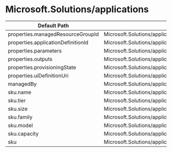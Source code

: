 # Microsoft.Solutions/applications

| Default Path | Alias |
|---|---|
| properties.managedResourceGroupId | Microsoft.Solutions/applications/managedResourceGroupId |
| properties.applicationDefinitionId | Microsoft.Solutions/applications/applicationDefinitionId |
| properties.parameters | Microsoft.Solutions/applications/parameters |
| properties.outputs | Microsoft.Solutions/applications/outputs |
| properties.provisioningState | Microsoft.Solutions/applications/provisioningState |
| properties.uiDefinitionUri | Microsoft.Solutions/applications/uiDefinitionUri |
| managedBy | Microsoft.Solutions/applications/managedBy |
| sku.name | Microsoft.Solutions/applications/sku.name |
| sku.tier | Microsoft.Solutions/applications/sku.tier |
| sku.size | Microsoft.Solutions/applications/sku.size |
| sku.family | Microsoft.Solutions/applications/sku.family |
| sku.model | Microsoft.Solutions/applications/sku.model |
| sku.capacity | Microsoft.Solutions/applications/sku.capacity |
| sku | Microsoft.Solutions/applications/sku |

